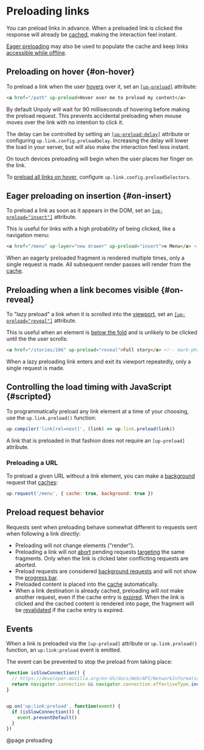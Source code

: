 Preloading links
================

You can preload links in advance.
When a preloaded link is clicked the response will already be [cached](/caching),
making the interaction feel instant.

[Eager preloading](/#on-insert) may also be used to populate the cache and keep
links [accessible while offline](/network-issues#offline-cache).


Preloading on hover {#on-hover}
-------------------

To preload a link when the user [hovers](https://developer.mozilla.org/en-US/docs/Web/API/Element/mouseover_event)
over it, set an [`[up-preload]`](/a-up-preload) attribute:

```html
<a href="/path" up-preload>Hover over me to preload my content</a>
 ```

By default Unpoly will wait for 90 milliseconds of hovering before making the preload request.
This prevents accidental preloading when mouse moves over the link with no intention to click it.

The delay can be controlled by setting an [`[up-preload-delay]`](/a-up-preload#up-preload-delay) attribute
or configuring `up.link.config.preloadDelay`. Increasing the delay will lower the load in your server,
but will also make the interaction feel less instant.

On touch devices preloading will begin when the user places her finger on the link.

To [preload all links on hover](/handling-everything#preloading-all-links), configure `up.link.config.preloadSelectors`.


Eager preloading on insertion {#on-insert} 
----------------------------

To preload a link as soon as it appears in the DOM, set an [`[up-preload="insert"]`](/a-up-preload#up-preload) attribute.

This is useful for links with a high probability of being clicked, like a navigation menu:

```html
<a href="/menu" up-layer="new drawer" up-preload="insert">≡ Menu</a> <!-- mark-phrase "insert" -->
```

When an eagerly preloaded fragment is rendered multiple times, only a single request is made.
All subsequent render passes will render from the [cache](/caching).


Preloading when a link becomes visible {#on-reveal}
------------------------------------------

To "lazy preload" a link when it is scrolled into the [viewport](/up-viewport),
set an [`[up-preload="reveal"]`](/a-up-preload#up-preload) attribute.

This is useful when an element is [below the fold](https://www.optimizely.com/optimization-glossary/below-the-fold/)
and is unlikely to be clicked until the the user scrolls:

```html
<a href="/stories/106" up-preload="reveal">Full story</a> <!-- mark-phrase "reveal" -->
```

When a lazy preloading link enters and exit its viewport repeatedly, only a single request is made.



Controlling the load timing with JavaScript {#scripted}
-------------------------------------------------------

To programmatically preload any link element at a time of your choosing, use the `up.link.preload()` function:

```js
up.compiler('link[rel=next]', (link) => up.link.preload(link))
```

A link that is preloaded in that fashion does not require an `[up-preload]` attribute.


### Preloading a URL

To preload a given URL without a link element, you can make a [background](/up.render#options.background) request that [caches](/caching):

```js
up.request('/menu', { cache: true, background: true })
```


Preload request behavior
------------------------

Requests sent when preloading behave somewhat different to requests sent when following a link directly: 

- Preloading will not change elements ("render").
- Preloading a link will *not* [abort](/aborting-requests) pending requests
  [targeting](/targeting-fragments) the same fragments. Only when the link is clicked later
  conflicting requests are aborted.
- Preload requests are considered [background requests](/up.render#options.background)
  and will not show the [progress bar](/loading-indicators#progress-bar).
- Preloaded content is placed into the [cache](/caching) automatically.
- When a link destination is already cached, preloading will *not* make another request, even if the cache entry is [expired](/caching#expiration).
  When the link is clicked and the cached content is rendered into page, the fragment will be [revalidated](/caching#revalidation)
  if the cache entry is expired.
   


Events
------

When a link is preloaded via the `[up-preload]` attribute or `up.link.preload()` function, an `up:link:preload` event
is emitted.

The event can be prevented to stop the preload from taking place:

```js
function isSlowConnection() {
  // https://developer.mozilla.org/en-US/docs/Web/API/NetworkInformation
  return navigator.connection && navigator.connection.effectiveType.include('2g')  
}


up.on('up:link:preload', function(event) {
  if (isSlowConnection()) {
    event.preventDefault()
  }
})
```


@page preloading
